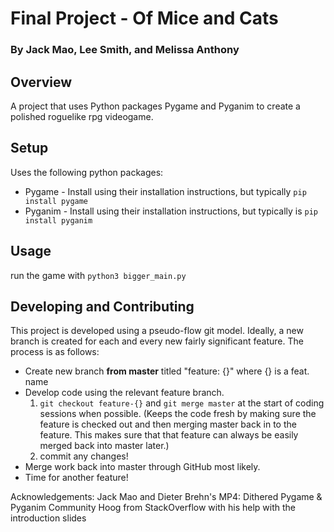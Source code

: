 # Final Project - Of Mice and Cats
### By Jack Mao, Lee Smith, and Melissa Anthony

## Overview
A project that uses Python packages Pygame and Pyganim to create a polished roguelike rpg videogame.

## Setup
Uses the following python packages:  
* Pygame - Install using their installation instructions, but typically
`pip install pygame`
* Pyganim - Install using their installation instructions, but typically is 
`pip install pyganim`

## Usage
run the game with `python3 bigger_main.py`

## Developing and Contributing
This project is developed using a pseudo-flow git model. Ideally, a new branch is
created for each and every new fairly significant feature. The process is as
follows:  
* Create new branch **from master** titled "feature: {}" where {} is a
  feat. name  
* Develop code using the relevant feature branch.  
	1.   `git checkout feature-{}` and `git merge master` at the start of coding sessions when
         possible. (Keeps the code fresh by making sure the feature is checked
         out and then merging master back in to the feature. This makes sure
         that that feature can always be easily merged back into master later.)  
	2.   commit any changes!  
* Merge work back into master through GitHub most likely.  
* Time for another feature!  

Acknowledgements: 
Jack Mao and Dieter Brehn's MP4: Dithered
Pygame & Pyganim Community
Hoog from StackOverflow with his help with the introduction slides
